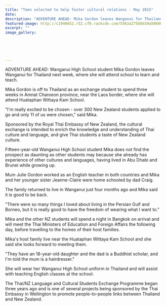 ```yaml
---
title: "Teen selected to help foster cultural relations - May 2015"
date: 
description: "ADVENTURE AHEAD: Mika Gordon leaves Wanganui for Thailand next week, where she will attend school to learn and teach, from Wanganui Chronicle article on 25/5/15..."
featured-image: http://c1940652.r52.cf0.rackcdn.com/5563a275b8d39a50680008f5/Mika-Gordon-Exchange-student-25.5.15.jpg
excerpt: ""
image_gallery:
    
    
    
    
    
---
```


<p><span>ADVENTURE AHEAD: Wanganui High School student Mika Gordon leaves Wanganui for Thailand next week, where she will attend school to learn and teach.</span></p>
<p>Mika Gordon is off to Thailand as an exchange student to spend three weeks in Amnat Charoeon province, near the Laos border, where she will attend Huataphan Wittaya Kam School.</p>
<p>"I'm really excited to be chosen - over 300 New Zealand students applied to go and only 11 of us were chosen," said Mika.</p>
<p>Sponsored by the Royal Thai Embassy of New Zealand, the cultural exchange is intended to enrich the knowledge and understanding of Thai culture and language, and give Thai students a taste of New Zealand culture.</p>
<p>Fifteen-year-old Wanganui High School student Mika does not find the prospect as daunting as other students may because she already has experience of other cultures and languages, having lived in Abu Dhabi and Brunei while growing up.</p>
<p>Mum Julie Gordon worked as an English teacher in both countries and Mika and her younger sister Jeanne-Claire were home schooled by dad Craig.</p>
<p>The family returned to live in Wanganui just four months ago and Mika said it is good to be back.</p>
<p>"There were so many things I loved about living in the Persian Gulf and Borneo, but it is really good to have the freedom of wearing what I want to."</p>
<p>Mika and the other NZ students will spend a night in Bangkok on arrival and will meet the Thai Ministers of Education and Foreign Affairs the following day, before travelling to the homes of their host families.</p>
<p>Mika's host family live near the Huataphan Wittaya Kam School and she said she looks forward to meeting them.</p>
<p>"They have an 18-year-old daughter and the dad is a Buddhist scholar, and I'm told the mum is a hairdresser."</p>
<p>She will wear her Wanganui High School uniform in Thailand and will assist with teaching English classes at the school.</p>
<p>The Thai/NZ Language and Cultural Students Exchange Programme began three years ago and is one of several projects being sponsored by the Thai Embassy in Wellington to promote people-to-people links between Thailand and New Zealand.</p>

